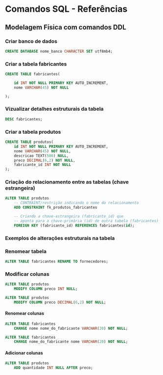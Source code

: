 # Comandos SQL - Referências

## Modelagem Física com comandos DDL

### Criar banco de dados

```SQL
CREATE DATABASE nome_banco CHARACTER SET utf8mb4;
```

### Criar a tabela fabricantes

```SQL
CREATE TABLE fabricantes(

    id INT NOT NULL PRIMARY KEY AUTO_INCREMENT,
    nome VARCHAR(45) NOT NULL

);
```

### Vizualizar detalhes estruturais da tabela

```SQL
DESC fabricantes;
```

### Criar a tabela produtos

```SQL
CREATE TABLE produtos(
    id INT NOT NULL PRIMARY KEY AUTO_INCREMENT,
    nome VARCHAR(45) NOT NULL,
    descricao TEXT(500) NULL,
    preco DECIMAL(6,2) NOT NULL,
    fabricante_id INT NOT NULL
);
```

### Criação do relacionamento entre as tabelas (chave estrangeira)

```SQL
ALTER TABLE produtos 
    -- CONTRAINT/restrição indicando o nome do relacionamento
    ADD CONSTRAINT fk_produtos_fabricantes

    -- Criando a chave-estrangeira (fabricante_id) que
    -- aponta para a chave-primária (id) de outra tabela (fabricantes)
    FOREIGN KEY (fabricante_id) REFERENCES fabricantes(id);
```

### Exemplos de alterações estruturais na tabela

### Renomear tabela

```SQL
ALTER TABLE fabricantes RENAME TO fornecedores;
```

### Modificar colunas

```SQL
ALTER TABLE produtos
    MODIFY COLUMN preco INT NULL;

ALTER TABLE produtos
    MODIFY COLUMN preco DECIMAL(6,2) NOT NULL;
```

#### Renomear colunas

```SQL
ALTER TABLE fabricantes
    CHANGE nome nome_do_fabricante VARCHAR(20) NOT NULL;

ALTER TABLE fabricantes
    CHANGE nome_do_fabricante nome VARCHAR(20) NOT NULL;
```

#### Adicionar colunas
```SQL
ALTER TABLE produtos
    ADD quantidade INT NULL AFTER preco;
```